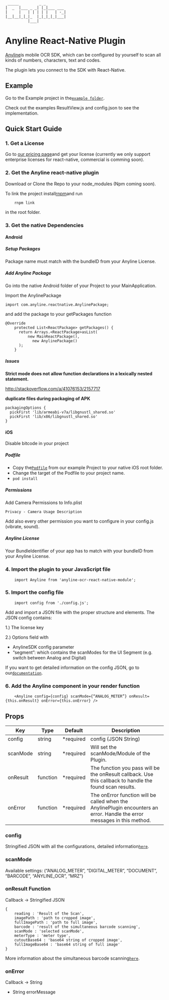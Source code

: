 	 _____         _ _         
	|  _  |___ _ _| |_|___ ___ 
	|     |   | | | | |   | -_|
	|__|__|_|_|_  |_|_|_|_|___|
	          |___|            
	          
# Anyline React-Native Plugin

[Anyline](https://www.anyline.io)is mobile OCR SDK, which can be configured by yourself to scan all kinds of numbers, characters, text and codes. 

The plugin lets you connect to the SDK with React-Native.
	  
## Example ##

Go to the Example project in the[`example folder`](https://github.com/Anyline/anyline-ocr-react-native-module/tree/master/example/Anyline).

Check out the examples ResultView.js and config.json to see the implementation.
	                
## Quick Start Guide

### 1. Get a License
Go to [our pricing page](https://www.anyline.io/pricing/)and get your license (currently we only support enterprise licenses for react-native, commercial is comming soon).

### 2. Get the Anyline react-native plugin

Download or Clone the Repo to your node_modules (Npm coming soon). 

To link the project install[rnpm](https://github.com/rnpm/rnpm)and run 
 ```
     rnpm link
 ```
in the root folder.

### 3. Get the native Dependencies

#### Android

##### Setup Packages

Package name must match with the bundleID from your Anyline License. 

##### Add Anyline Package

Go into the native Android folder of your Project to your MainApplication.

Import the AnylinePackage
```
import com.anyline.reactnative.AnylinePackage;
```
and add the package to your getPackages function
```
@Override
    protected List<ReactPackage> getPackages() {
      return Arrays.<ReactPackage>asList(
          new MainReactPackage(),
            new AnylinePackage()
      );
    }
```
##### Issues
<b>Strict mode does not allow function declarations in a lexically nested statement.</b>
 
 http://stackoverflow.com/a/41076153/2157717

<b>duplicate files during packaging of APK</b>
```
packagingOptions {
  pickFirst 'lib/armeabi-v7a/libgnustl_shared.so'
  pickFirst 'lib/x86/libgnustl_shared.so'
}
```
#### iOS
Disable bitcode in your project

##### Podfile
- Copy the[`Podfile`](https://github.com/Anyline/anyline-ocr-react-native-module/tree/master/example/Anyline/ios/Podfile) 
from our example Project to your native iOS root folder.
- Change the target of the Podfile to your project name.
- ```pod install```

##### Permissions
Add Camera Permissions to Info.plist
```
Privacy - Camera Usage Description
```
Add also every other permission you want to configure in your config.js (vibrate, sound).

##### Anyline License
Your BundleIdentifier of your app has to match with your bundleID from your Anyline License.

### 4. Import the plugin to your JavaScript file
```
    import Anyline from 'anyline-ocr-react-native-module';
```
### 5. Import the config file
```
    import config from './config.js';
```
Add and import a JSON file with the proper structure and elements. The JSON config contains: 

1.) The license key 

2.) Options field with
-	AnylineSDK config parameter
-	“segment”: which contains the scanModes for the UI Segment (e.g. switch between Analog and Digital)

If you want to get detailed information on the config JSON, go to our[`documentation`](https://documentation.anyline.io/toc/view_configuration/index.html).

### 6. Add the Anyline component in your render function
```
	<Anyline config={config} scanMode={“ANALOG_METER”} onResult={this.onResult} onError={this.onError} />
```
## Props

| Key | Type | Default | Description |
| --- | --- | --- | --- |
| config | string | \*required | config (JSON String)|
| scanMode | string |  \*required  | Will set the scanMode/Module of the Plugin. |
| onResult | function | \*required | The function you pass will be the onResult callback. Use this callback to handle the found scan results. |
| onError | function |  \*required  | The onError function will be called when the AnylinePlugin encounters an error. Handle the error messages in this method. |

### config
Stringified JSON with all the configurations, detailed information[`here`](https://documentation.anyline.io/toc/view_configuration/index.html).

### scanMode
Available settings: (“ANALOG_METER”, “DIGITAL_METER”, “DOCUMENT”, “BARCODE”, “ANYLINE_OCR”, “MRZ”)

### onResult Function
Callback -> Stringified JSON
```
{
    reading : 'Result of the Scan',
    imagePath : 'path to cropped image',
    fullImagePath : 'path to full image',
    barcode : 'result of the simultaneous barcode scanning',
    scanMode : 'selected scanMode',
    meterType : 'meter type',
    cutoutBase64 : 'base64 string of cropped image', 
    fullImageBase64 : 'base64 string of full image' 
}
```
More information about the simultaneous barcode scanning[`here`](https://documentation.anyline.io/toc/modules/overview.html#anyline-modules-simultaneous-barcode-scanning).
### onError
Callback -> String
- String errorMessage
